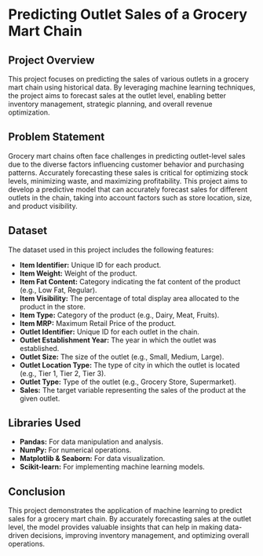 # Predicting Outlet Sales of a Grocery Mart Chain

## Project Overview

This project focuses on predicting the sales of various outlets in a grocery mart chain using historical data. By leveraging machine learning techniques, the project aims to forecast sales at the outlet level, enabling better inventory management, strategic planning, and overall revenue optimization.

## Problem Statement

Grocery mart chains often face challenges in predicting outlet-level sales due to the diverse factors influencing customer behavior and purchasing patterns. Accurately forecasting these sales is critical for optimizing stock levels, minimizing waste, and maximizing profitability. This project aims to develop a predictive model that can accurately forecast sales for different outlets in the chain, taking into account factors such as store location, size, and product visibility.

## Dataset

The dataset used in this project includes the following features:

- **Item Identifier:** Unique ID for each product.
- **Item Weight:** Weight of the product.
- **Item Fat Content:** Category indicating the fat content of the product (e.g., Low Fat, Regular).
- **Item Visibility:** The percentage of total display area allocated to the product in the store.
- **Item Type:** Category of the product (e.g., Dairy, Meat, Fruits).
- **Item MRP:** Maximum Retail Price of the product.
- **Outlet Identifier:** Unique ID for each outlet in the chain.
- **Outlet Establishment Year:** The year in which the outlet was established.
- **Outlet Size:** The size of the outlet (e.g., Small, Medium, Large).
- **Outlet Location Type:** The type of city in which the outlet is located (e.g., Tier 1, Tier 2, Tier 3).
- **Outlet Type:** Type of the outlet (e.g., Grocery Store, Supermarket).
- **Sales:** The target variable representing the sales of the product at the given outlet.

## Libraries Used

- **Pandas:** For data manipulation and analysis.
- **NumPy:** For numerical operations.
- **Matplotlib & Seaborn:** For data visualization.
- **Scikit-learn:** For implementing machine learning models.
  
## Conclusion

This project demonstrates the application of machine learning to predict sales for a grocery mart chain. By accurately forecasting sales at the outlet level, the model provides valuable insights that can help in making data-driven decisions, improving inventory management, and optimizing overall operations.
